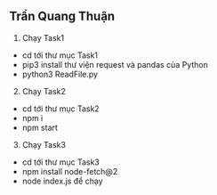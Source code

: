 ## Trần Quang Thuận
1. Chạy Task1 
 * cd tới thư mục Task1 
 * pip3 install thư viện request và pandas của Python
 * python3 ReadFile.py
2. Chạy Task2
 * cd tới thư mục Task2 
 * npm i
 * npm start
3. Chạy Task3
 * cd tới thư mục Task3
 * npm install node-fetch@2
 * node index.js để chạy
